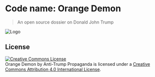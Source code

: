 # Code name: Orange Demon

> An open source dossier on Donald John Trump

![Logo](OrangeDemon.png)

## License

<a rel="license" href="http://creativecommons.org/licenses/by/4.0/"><img alt="Creative Commons License" style="border-width:0" src="https://i.creativecommons.org/l/by/4.0/80x15.png" /></a><br /><span xmlns:dct="http://purl.org/dc/terms/" property="dct:title">Orange Demon</span> by <span xmlns:cc="http://creativecommons.org/ns#" property="cc:attributionName">Anti-Trump Propaganda</span> is licensed under a <a rel="license" href="http://creativecommons.org/licenses/by/4.0/">Creative Commons Attribution 4.0 International License</a>.
